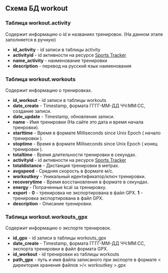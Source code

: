 ## Схема БД workout


### Таблица workout.activity
Содержит информацию о id и названиях тренировок. (На данном этапе заполняется в ручную)
- **id_activity** - id записи в таблицы activity
- **activityid** - id активности на ресурсе [Sports Tracker](https://www.sports-tracker.com)
- **name_activity** - наименование тренировки
- **description** - перевод на русский язык наименования

### Таблица workout.workouts
Содержит информацию о тренировках.
- **id_workout** - id записи в таблицы workouts
- **date_create** - Timestamp, формата ГГГГ-ММ-ДД ЧЧ:ММ:СС, создание записи.
- **date_update** - Timestamp, обновления записи.
- **name** - Имя тренировки (На сайте это дата и время начала тренровки).
- **starttime** - Время в формате Milliseconds since Unix Epoch ( начало тренировки ).
- **stoptime** - Время в формате Milliseconds since Unix Epoch ( конец тренировки ).
- **totaltime** - Время длительности тренировки в секундах.
- **activityid** - id активности на ресурсе [Sports Tracker](https://www.sports-tracker.com)
- **totaldistance** - Дистанция тренировки в метрах.
- **avgspeed** - Средняя скорость в формате м/с.
- **workoutkey** - Уникальный идентификатор/ключ тренировки.
- **recoverytime** - Время восстановления в формате в секундах.
- **energy** - Потраченные kcal за тренировку.
- **export** - **0** - тренировка не экспортирована в файл GPX. **1** - тренировка экспортирована в файл GPX.
- **description** - Описание тренировки.

### Таблица workout.workouts_gpx
Содержит информацию о экспорте тренировок.
- **id_gpx** - id записи в таблицы workouts_gpx
- **date_create** - Timestamp, формата ГГГГ-ММ-ДД ЧЧ:ММ:СС, экспорта тренировки в файл формата GPX.
- **id_workout** - id тренировки из таблицы workouts
- **path_gpx** - путь и имя файла записаного при экспорте в формате < директория хранения файлов >/< workoutkey >.gpx
